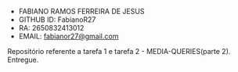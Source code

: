 - FABIANO RAMOS FERREIRA DE JESUS
- GITHUB ID: FabianoR27
- RA: 2650832413012
- EMAIL: fabianor27@gmail.com


Repositório referente a tarefa 1 e tarefa 2 - MEDIA-QUERIES(parte 2). Entregue.